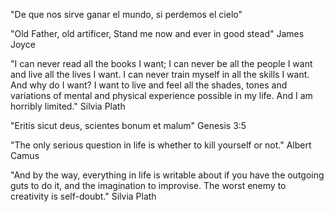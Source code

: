 "De que nos sirve ganar el mundo, si perdemos el cielo"

"Old Father, old artificer, Stand me now and ever in good stead" James Joyce

"I can never read all the books I want; I can never be all the people I want and live all the lives I want. 
I can never train myself in all the skills I want.
And why do I want? I want to live and feel all the shades, tones and variations of mental and physical experience possible in my life. And I am horribly limited." Silvia Plath

"Eritis sicut deus, scientes bonum et malum" Genesis 3:5

"The only serious question in life is whether to kill yourself or not." Albert Camus

"And by the way, everything in life is writable about if you have the outgoing guts to do it, and the imagination to improvise. The worst enemy to creativity is self-doubt." Silvia Plath